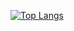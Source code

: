 [![Top Langs](https://github-readme-stats.vercel.app/api/top-langs/?username=caioeduardo4100&layout=compact)](https://github.com/seuusername/github-readme-stats)
